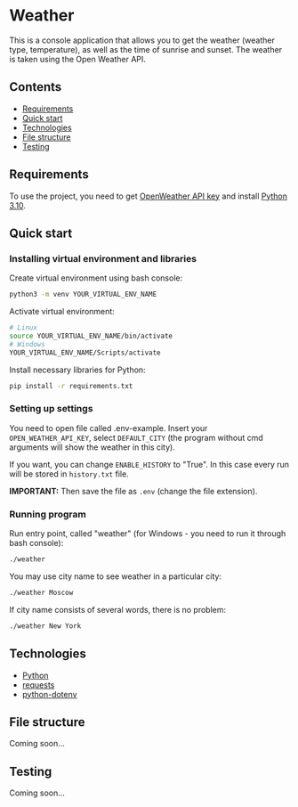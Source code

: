 # Weather

This is a console application that allows you to get the weather (weather type, temperature),
as well as the time of sunrise and sunset. The weather is taken using the Open Weather API.


## Contents

- [Requirements](#requirements)
- [Quick start](#quick-start)
- [Technologies](#technologies)
- [File structure](#file-structure)
- [Testing](#testing)


## Requirements

To use the project, you need to get [OpenWeather API key](https://openweathermap.org/appid#signup)
and install [Python 3.10](https://www.python.org/downloads/release/python-3100/).


## Quick start

### Installing virtual environment and libraries

Create virtual environment using bash console:
```bash
python3 -m venv YOUR_VIRTUAL_ENV_NAME
```

Activate virtual environment:
```bash
# Linux
source YOUR_VIRTUAL_ENV_NAME/bin/activate
# Windows
YOUR_VIRTUAL_ENV_NAME/Scripts/activate
```

Install necessary libraries for Python:
```bash
pip install -r requirements.txt
```

### Setting up settings

You need to open file called .env-example. Insert your `OPEN_WEATHER_API_KEY`, 
select `DEFAULT_CITY` (the program without cmd arguments will show the weather in this city).

If you want, you can change `ENABLE_HISTORY` to "True". In this case every run will be stored in `history.txt` file.  

**IMPORTANT:**
Then save the file as `.env` (change the file extension).

### Running program

Run entry point, called "weather" (for Windows - you need to run it through bash console):
```bash
./weather
```

You may use city name to see weather in a particular city:
```bash
./weather Moscow
```

If city name consists of several words, there is no problem:
```bash
./weather New York
```


## Technologies

- [Python](https://www.python.org/)
- [requests](https://github.com/psf/requests/)
- [python-dotenv](https://github.com/theskumar/python-dotenv)


## File structure

Coming soon...


## Testing

Coming soon...
